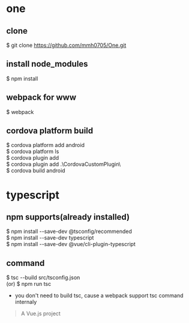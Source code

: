 # one

## clone
$ git clone https://github.com/mmh0705/One.git

## install node_modules
$ npm install

## webpack for www
$ webpack 

## cordova platform build
$ cordova platform add android  
$ cordova platform ls  
$ cordova plugin add  
$ cordova plugin add .\CordovaCustomPlugin\  
$ cordova build android  

# typescript
## npm supports(already installed)
$ npm install --save-dev @tsconfig/recommended  
$ npm install --save-dev typescript   
$ npm install --save-dev @vue/cli-plugin-typescript  

## command 
$ tsc --build src/tsconfig.json  
(or) $ npm run tsc  
* you don't need to build tsc, cause a webpack support tsc command internaly  


> A Vue.js project
